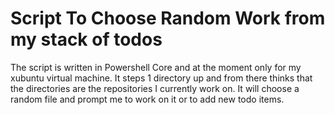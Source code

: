 # Script To Choose Random Work from my stack of todos

The script is written in Powershell Core and at the moment only for 
my xubuntu virtual machine. It steps 1 directory up and from there
thinks that the directories are the repositories I currently work on.
It will choose a random file and prompt me to work on it or
to add new todo items.

